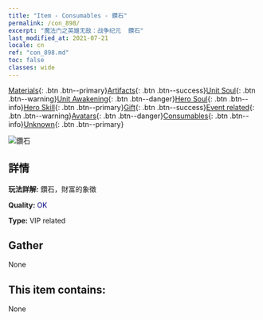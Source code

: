 ```yaml
---
title: "Item - Consumables - 鑽石"
permalink: /con_898/
excerpt: "魔法门之英雄无敌：战争纪元  鑽石"
last_modified_at: 2021-07-21
locale: cn
ref: "con_898.md"
toc: false
classes: wide
---
```

 [Materials](/ItemsCN/){: .btn .btn--primary}[Artifacts](/ItemsCN/Artifacts/){: .btn .btn--success}[Unit Soul](/ItemsCN/UnitSoul/){: .btn .btn--warning}[Unit Awakening](/ItemsCN/UnitAwakening/){: .btn .btn--danger}[Hero Soul](/ItemsCN/HeroSoul/){: .btn .btn--info}[Hero Skill](/ItemsCN/HeroSkill/){: .btn .btn--primary}[Gift](/ItemsCN/Gift/){: .btn .btn--success}[Event related](/ItemsCN/Events/){: .btn .btn--warning}[Avatars](/ItemsCN/Avatars/){: .btn .btn--danger}[Consumables](/ItemsCN/Consumables/){: .btn .btn--info}[Unknown](/ItemsCN/Unknown/){: .btn .btn--primary}

 ![鑽石](/images/t/i_102.png)

## 詳情
 **玩法詳解:** 鑽石，財富的象徵

 **Quality:** <span style="color: #000080">OK</span>

 **Type:** VIP related

## Gather

  None

## This item contains:

  None

